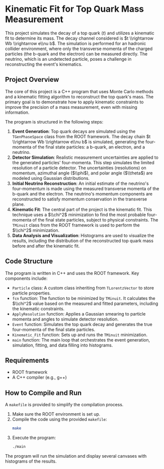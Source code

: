 # Kinematic Fit for Top Quark Mass Measurement

This project simulates the decay of a top quark ($t$) and utilizes a kinematic fit to determine its mass. The decay channel considered is $t \\rightarrow Wb \\rightarrow e\\nu b$. The simulation is performed for an hadronic collider environment, where only the transverse momenta of the charged particles (the b-quark and the electron) can be measured directly. The neutrino, which is an undetected particle, poses a challenge in reconstructing the event's kinematics.

## Project Overview

The core of this project is a C++ program that uses Monte Carlo methods and a kinematic fitting algorithm to reconstruct the top quark's mass. The primary goal is to demonstrate how to apply kinematic constraints to improve the precision of a mass measurement, even with missing information.

The program is structured in the following steps:

1.  **Event Generation**: Top quark decays are simulated using the `TGenPhaseSpace` class from the ROOT framework. The decay chain $t \\rightarrow Wb \\rightarrow e\\nu b$ is simulated, generating the four-momenta of the final state particles: a b-quark, an electron, and a neutrino.
2.  **Detector Simulation**: Realistic measurement uncertainties are applied to the generated particles' four-momenta. This step simulates the limited resolution of a particle detector. The uncertainties (resolutions) on momentum, azimuthal angle ($\\phi$), and polar angle ($\\theta$) are modeled using Gaussian distributions.
3.  **Initial Neutrino Reconstruction**: An initial estimate of the neutrino's four-momentum is made using the measured transverse momenta of the b-quark and the electron. The neutrino's momentum components are reconstructed to satisfy momentum conservation in the transverse plane.
4.  **Kinematic Fit**: The central part of the project is the kinematic fit. This technique uses a $\\chi^2$ minimization to find the most probable four-momenta of the final state particles, subject to physical constraints. The `TMinuit` class from the ROOT framework is used to perform the $\\chi^2$ minimization.
5.  **Data Analysis and Visualization**: Histograms are used to visualize the results, including the distribution of the reconstructed top quark mass before and after the kinematic fit.

## Code Structure

The program is written in C++ and uses the ROOT framework. Key components include:

  - `Particle` class: A custom class inheriting from `TLorentzVector` to store particle properties.
  - `fcn` function: The function to be minimized by `TMinuit`. It calculates the $\\chi^2$ value based on the measured and fitted parameters, including the kinematic constraints.
  - `ApplyResolution` function: Applies a Gaussian smearing to particle momenta and angles to simulate detector resolution.
  - `Event` function: Simulates the top quark decay and generates the true four-momenta of the final state particles.
  - `Kinematic_Fit` function: Sets up and runs the `TMinuit` minimization.
  - `main` function: The main loop that orchestrates the event generation, simulation, fitting, and data filling into histograms.

## Requirements

  - ROOT framework
  - A C++ compiler (e.g., g++)

## How to Compile and Run

A `makefile` is provided to simplify the compilation process.

1.  Make sure the ROOT environment is set up.
2.  Compile the code using the provided `makefile`:
    ```bash
    make
    ```
3.  Execute the program:
    ```bash
    ./main
    ```

The program will run the simulation and display several canvases with histograms of the results.